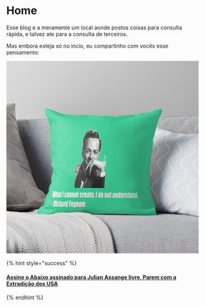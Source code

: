 # Home

 Esse blog e a meramente um local aonde postos coisas para consulta rápida, e talvez ate para a consulta de terceiros. 

 Mas embora esteja só no incio, eu compartinho com vocês esse pensamento:

![&quot;What I cannot create, I do not undertand&quot; ou &quot;O que n&#xE3;o posso criar, n&#xE3;o entendo&quot;](.gitbook/assets/image%20%281%29.png)





{% hint style="success" %}
#### [Assine o Abaixo assinado para Julian Assange livre, Parem com a Extradição dos USA](https://www.change.org/p/free-julian-assange-before-it-s-too-late-stop-usa-extradition)
{% endhint %}



